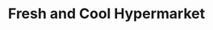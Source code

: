 ---
title: "Fresh and Cool Hypermarket"
url: /manarcadu-kottayam/fresh-and-cool-hypermarket/
shop: supermarket
---